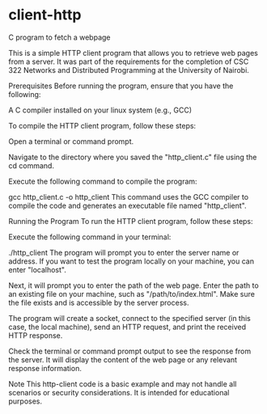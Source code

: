 # client-http

C program to fetch a webpage

This is a simple HTTP client program that allows you to retrieve web pages from a server. It was part of the requirements for the completion of CSC 322 Networks and Distributed Programming at the University of Nairobi.

Prerequisites
Before running the program, ensure that you have the following:

A C compiler installed on your linux system (e.g., GCC)

To compile the HTTP client program, follow these steps:


Open a terminal or command prompt.

Navigate to the directory where you saved the "http_client.c" file using the cd command.

Execute the following command to compile the program:

gcc http_client.c -o http_client
This command uses the GCC compiler to compile the code and generates an executable file named "http_client".

Running the Program
To run the HTTP client program, follow these steps:

Execute the following command in your terminal:

./http_client
The program will prompt you to enter the server name or address. If you want to test the program locally on your machine, you can enter "localhost".

Next, it will prompt you to enter the path of the web page. Enter the path to an existing file on your machine, such as "/path/to/index.html". Make sure the file exists and is accessible by the server process.

The program will create a socket, connect to the specified server (in this case, the local machine), send an HTTP request, and print the received HTTP response.

Check the terminal or command prompt output to see the response from the server. It will display the content of the web page or any relevant response information.

Note
This http-client code is a basic example and may not handle all scenarios or security considerations. It is intended for educational purposes.





